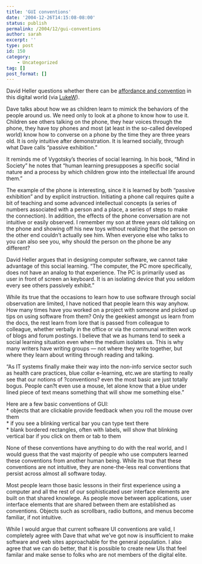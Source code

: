 ```yaml
---
title: 'GUI conventions'
date: '2004-12-26T14:15:08-08:00'
status: publish
permalink: /2004/12/gui-conventions
author: sarah
excerpt: ''
type: post
id: 150
category:
    - Uncategorized
tag: []
post_format: []
---
```

David Heller questions whether there can be [affordance and convention](http://synapticburn.com/comments.php?id=28_0_1_0_C) in this digital world (via [LukeW](http://www.lukew.com/ff/entry.asp?135)).

Dave talks about how we as children learn to mimick the behaviors of the people around us. We need only to look at a phone to know how to use it. Children see others talking on the phone, they hear voices through the phone, they have toy phones and most (at least in the so-called developed world) know how to converse on a phone by the time they are three years old. It is only intuitive after demonstration. It is learned socially, through what Dave calls “passive exhibition.”

It reminds me of Vygotsky’s theories of social learning. In his book, “Mind in Society” he notes that “human learning presupposes a specific social nature and a process by which children grow into the intellectual life around them.”

The example of the phone is interesting, since it is learned by both “passive exhibition” and by explicit instruction. Initiating a phone call requires quite a bit of teaching and some advanced intellectual concepts (a series of numbers associated with a person and a place, a series of steps to make the connection). In addition, the effects of the phone conversation are not intuitive or easily observed. I remember my son at three years old talking on the phone and showing off his new toys without realizing that the person on the other end couldn’t actually see him. When everyone else who talks to you can also see you, why should the person on the phone be any different?

David Heller argues that in designing computer software, we cannot take advantage of this social learning. “The computer, the PC more specifically, does not have an analog to that experience. The PC is primarily used as user in front of screen an keyboard. It is an isolating device that you seldom every see others passively exhibit.”

While its true that the occasions to learn how to use software through social observation are limited, I have noticed that people learn this way anyhow. How many times have you worked on a project with someone and picked up tips on using software from them? Only the geekiest amongst us learn from the docs, the rest learn from lore that is passed from colleague to colleague, whether verbally in the office or via the communal written work of blogs and forum postings. I believe that we as humans tend to seek a social learning situation even when the medium isolates us. This is why many writers have writing groups — not where they write together, but where they learn about writing through reading and talking.

“As IT systems finally make their way into the non-info service sector such as health care practices, blue collar e-learning, etc.we are starting to really see that our notions of ?conventions? even the most basic are just totally bogus. People can?t even use a mouse, let alone know that a blue under lined piece of text means something that will show me something else.”

Here are a few basic conventions of GUI:  
\* objects that are clickable provide feedback when you roll the mouse over them  
\* if you see a blinking vertical bar you can type text there  
\* blank bordered rectangles, often with labels, will show that blinking vertical bar if you click on them or tab to them

None of these conventions have anything to do with the real world, and I would guess that the vast majority of people who use computers learned these conventions from another human being. While its true that these conventions are not intuitive, they are none-the-less real conventions that persist across almost all software today.

Most people learn those basic lessons in their first experience using a computer and all the rest of our sophisticated user interface elements are built on that shared knowlege. As people move between applications, user interface elements that are shared between them are established as conventions. Objects such as scrollbars, radio buttons, and menus become familiar, if not intuitive.

While I would argue that current software UI conventions are valid, I completely agree with Dave that what we’ve got now is insufficient to make software and web sites approachable for the general population. I also agree that we can do better, that it is possible to create new UIs that feel familar and make sense to folks who are not members of the digital elite.